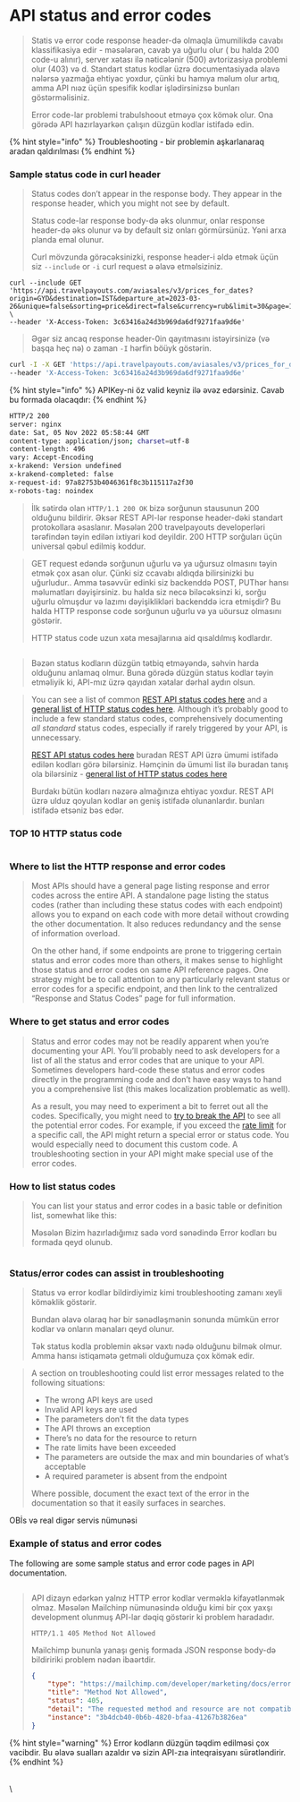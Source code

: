 # API status and error codes

> Statis və error code response header-də olmaqla ümumilikdə cavabı klassifikasiya edir - məsələrən, cavab ya uğurlu olur ( bu halda 200 code-u alınır), server xətası ilə nəticələnir (500) avtorizasiya problemi olur (403) və d. Standart status kodlar üzrə documentasiyada əlavə nələrsə yazmağa ehtiyac yoxdur, çünki bu hamıya məlum olur artıq, amma API nıəz üçün spesifik kodlar işlədirsinizsə bunları göstərməlisiniz.&#x20;
>
> Error code-lar problemi trabulshoout etməyə çox kömək olur. Ona görədə API hazırlayarkən çalışın düzgün kodlar istifadə edin.

{% hint style="info" %}
Troubleshooting - bir problemin aşkarlanaraq aradan qaldırılması
{% endhint %}

### Sample status code in curl header

> Status codes don’t appear in the response body. They appear in the response header, which you might not see by default.
>
> Status code-lar response body-də əks olunmur, onlar response header-də əks olunur və by default siz onları görmürsünüz. Yəni arxa planda emal olunur.
>
> Curl  mövzunda görəcəksinizki, response header-i əldə etmək üçün siz `--include` or `-i` curl request ə əlavə etməlsiziniz.&#x20;

```
curl --include GET 'https://api.travelpayouts.com/aviasales/v3/prices_for_dates?origin=GYD&destination=IST&departure_at=2023-03-26&unique=false&sorting=price&direct=false&currency=rub&limit=30&page=1&one_way=true&token=3c63416a24d3b969da6df9271faa9d6e' \
--header 'X-Access-Token: 3c63416a24d3b969da6df9271faa9d6e'
```

> Əgər siz ancaq response header-0in qayıtmasını istəyirsinizə (və başqa heç nə) o zaman `-I` hərfin böüyk göstərin.



```bash
curl -I -X GET 'https://api.travelpayouts.com/aviasales/v3/prices_for_dates?origin=GYD&destination=IST&departure_at=2023-03-26&unique=false&sorting=price&direct=false&currency=rub&limit=30&page=1&one_way=true&token=3c63416a24d3b969da6df9271faa9d6e' \
--header 'X-Access-Token: 3c63416a24d3b969da6df9271faa9d6e'
```

{% hint style="info" %}
APIKey-ni öz valid keyniz ilə əvəz edərsiniz. Cavab bu formada olacaqdır:
{% endhint %}

```bash
HTTP/2 200 
server: nginx
date: Sat, 05 Nov 2022 05:58:44 GMT
content-type: application/json; charset=utf-8
content-length: 496
vary: Accept-Encoding
x-krakend: Version undefined
x-krakend-completed: false
x-request-id: 97a82753b4046361f8c3b115117a2f30
x-robots-tag: noindex
```

> İlk sətirdə olan `HTTP/1.1 200 OK` bizə sorğunun stausunun 200 olduğunu bildirir. Əksər REST API-lər response header-dəki standart protokollara əsaslanır. Məsələn 200 travelpayouts developerləri tərəfindən təyin edilən ixtiyari kod deyildir. 200 HTTP sorğuları üçün universal qəbul edilmiş koddur.&#x20;

> GET request edəndə sorğunun uğurlu və ya uğursuz olmasını təyin etmək çox asan olur. Çünki siz ccavabı aldıqda bilirsinizki bu uğurludur.. Amma təsəvvür edinki siz backenddə POST, PUThər hansı məlumatları dəyişirsiniz.  bu halda siz necə biləcəksinzi ki, sorğu uğurlu olmuşdur və lazımı dəyişiklikləri backenddə icra etmişdir? Bu halda HTTP response code sorğunun uğurlu və ya uöursuz olmasını göstərir.
>
> HTTP status code uzun xəta mesajlarınıa aid qısaldılmış kodlardır.

<figure><img src="../.gitbook/assets/image (1).png" alt=""><figcaption></figcaption></figure>

> Bəzən status kodların düzgün tətbiq etməyəndə, səhvin harda olduğunu anlamaq olmur. Buna görədə düzgün status kodlar təyin etməliyik ki, API-mız üzrə qayıdan xətalar dərhal aydın olsun.

> You can see a list of common [REST API status codes here](http://www.restapitutorial.com/httpstatuscodes.html) and a [general list of HTTP status codes here](https://en.wikipedia.org/wiki/List\_of\_HTTP\_status\_codes). Although it’s probably good to include a few standard status codes, comprehensively documenting _all standard_ status codes, especially if rarely triggered by your API, is unnecessary.
>
> [REST API status codes here](http://www.restapitutorial.com/httpstatuscodes.html) buradan REST API üzrə ümumi istifadə edilən kodları görə bilərsiniz. Həmçinin də ümumi list ilə buradan tanış ola bilərsiniz -  [general list of HTTP status codes here](https://en.wikipedia.org/wiki/List\_of\_HTTP\_status\_codes)
>
> Burdakı bütün kodları nəzərə almağınıza ehtiyac yoxdur. REST API üzrə ulduz qoyulan kodlar ən geniş istifadə olunanlardır. bunları istifadə etsəniz bəs edər.

### TOP 10 HTTP status code

<figure><img src="../.gitbook/assets/image (3).png" alt=""><figcaption></figcaption></figure>

### Where to list the HTTP response and error codes

> Most APIs should have a general page listing response and error codes across the entire API. A standalone page listing the status codes (rather than including these status codes with each endpoint) allows you to expand on each code with more detail without crowding the other documentation. It also reduces redundancy and the sense of information overload.
>
> On the other hand, if some endpoints are prone to triggering certain status and error codes more than others, it makes sense to highlight those status and error codes on same API reference pages. One strategy might be to call attention to any particularly relevant status or error codes for a specific endpoint, and then link to the centralized “Response and Status Codes” page for full information.

### Where to get status and error codes

> Status and error codes may not be readily apparent when you’re documenting your API. You’ll probably need to ask developers for a list of all the status and error codes that are unique to your API. Sometimes developers hard-code these status and error codes directly in the programming code and don’t have easy ways to hand you a comprehensive list (this makes localization problematic as well).
>
> As a result, you may need to experiment a bit to ferret out all the codes. Specifically, you might need to [try to break the API](https://idratherbewriting.com/learnapidoc/testingdocs\_test\_your\_instructions.html) to see all the potential error codes. For example, if you exceed the [rate limit](https://idratherbewriting.com/learnapidoc/docapis\_rate\_limiting\_and\_thresholds.html) for a specific call, the API might return a special error or status code. You would especially need to document this custom code. A troubleshooting section in your API might make special use of the error codes.

### How to list status codes

> You can list your status and error codes in a basic table or definition list, somewhat like this:
>
> Məsələn Bizim hazırladığımız sadə vord sənədində Error kodları bu formada qeyd olunub.



<figure><img src="../.gitbook/assets/image.png" alt=""><figcaption></figcaption></figure>

### Status/error codes can assist in troubleshooting 

> Status və error kodlar bildirdiyimiz kimi troubleshooting zamanı xeyli köməklik göstərir.&#x20;
>
> Bundan əlavə olaraq hər bir sənədləşmənin sonunda mümkün error kodlar və onların mənaları qeyd olunur.&#x20;
>
> Tək status kodla problemin əksər vaxtı nədə olduğunu bilmək olmur. Amma hansı istiqamətə getməli olduğumuza çox kömək edir.

> A section on troubleshooting could list error messages related to the following situations:
>
> * The wrong API keys are used
> * Invalid API keys are used
> * The parameters don’t fit the data types
> * The API throws an exception
> * There’s no data for the resource to return
> * The rate limits have been exceeded
> * The parameters are outside the max and min boundaries of what’s acceptable
> * A required parameter is absent from the endpoint
>
> Where possible, document the exact text of the error in the documentation so that it easily surfaces in searches.

OBİs və real digər servis nümunəsi

### Example of status and error codes

The following are some sample status and error code pages in API documentation.

<figure><img src="https://lh3.googleusercontent.com/38nR7s_ZRJTq7jec30k7vmHiyneQ1QbtlIb1YNQmKy2i09wVCgrKBK_yeod4ruTk0-dngsCO7_z2Hy3VhbeVMqQ-tuetyAzblWAg_TUC-JpHhuo6mjmS5yicDDoclIoH2Pyz7bkt8j6L-FP8tcqirqx4E4M7P-p8nx5hr9Pay5_805bdh4rFf0ciNITsAlefqKE" alt=""><figcaption></figcaption></figure>

> API dizayn edərkən yalnız HTTP error kodlar verməklə kifayətlənmək olmaz. Məsələn Mailchinp nümunəsində olduğu kimi bir çox yaxşı development olunmuş API-lar dəqiq göstərir ki problem haradadır.&#x20;
>
> ```
> HTTP/1.1 405 Method Not Allowed
> ```
>
> &#x20;Mailchimp bununla yanaşı geniş formada JSON response body-də bildiririki problem nədən ibaərtdir.
>
> ```json
> {
>     "type": "https://mailchimp.com/developer/marketing/docs/errors/",
>     "title": "Method Not Allowed",
>     "status": 405,
>     "detail": "The requested method and resource are not compatible. See the Allow header for this resource's available methods.",
>     "instance": "3b4dcb40-0b6b-4820-bfaa-41267b3826ea"
> }
> ```

{% hint style="warning" %}
Error kodların düzgün təqdim edilməsi çox vacibdir. Bu əlavə sualları azaldır və sizin API-zıa inteqraisyanı sürətləndirir.
{% endhint %}

\
\



